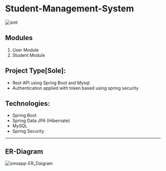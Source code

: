 # Student-Management-System

![smt](https://user-images.githubusercontent.com/103960690/210166517-7f0f3ae2-62bf-4e07-9b7d-4f7c1f5099c8.png)


Modules
----------------
1. User Module
2. Student Module

Project Type[Sole]:
-----------------------
- Rest API using Spring Boot and Mysql
- Authentication applied with token based using spring security

Technologies:
-------------------
- Spring Boot
- Spring Data JPA (Hibernate)
- MySQL
- Spring Security


------------------------------------------

ER-Diagram
--------------------------------------
![smsapp-ER_Daigram](https://user-images.githubusercontent.com/103960690/210269024-d2efb76f-8f0b-4629-a702-ef55502b2880.png)

